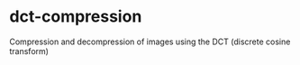 # dct-compression
Compression and decompression of images using the DCT (discrete cosine transform)
